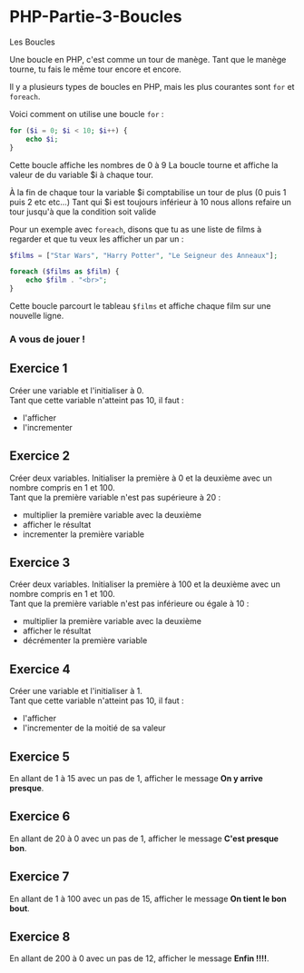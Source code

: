 # PHP-Partie-3-Boucles
Les Boucles

Une boucle en PHP, c'est comme un tour de manège. Tant que le manège tourne, tu fais le même tour encore et encore.

Il y a plusieurs types de boucles en PHP, mais les plus courantes sont `for` et `foreach`.

Voici comment on utilise une boucle `for` :

```php
for ($i = 0; $i < 10; $i++) {
    echo $i;
}
```

Cette boucle affiche les nombres de 0 à 9 
La boucle tourne et affiche la valeur de du variable $i à chaque tour.

À la fin de chaque tour la variable $i comptabilise un tour de plus (0 puis 1 puis 2 etc etc...) 
Tant qui $i est toujours inférieur à 10 nous allons refaire un tour jusqu'à que la condition soit valide


Pour un exemple avec `foreach`, disons que tu as une liste de films à regarder et que tu veux les afficher un par un :

```php
$films = ["Star Wars", "Harry Potter", "Le Seigneur des Anneaux"];

foreach ($films as $film) {
    echo $film . "<br>";
}
```

Cette boucle parcourt le tableau `$films` et affiche chaque film sur une nouvelle ligne.

### A vous de jouer ! 

## Exercice 1
Créer une variable et l'initialiser à 0.  
Tant que cette variable n'atteint pas 10, il faut :
- l'afficher
- l'incrementer

## Exercice 2
Créer deux variables. Initialiser la première à 0 et la deuxième avec un nombre compris en 1 et 100.  
Tant que la première variable n'est pas supérieure à 20 :
- multiplier la première variable avec la deuxième
- afficher le résultat
- incrementer la première variable

## Exercice 3
Créer deux variables. Initialiser la première à 100 et la deuxième avec un nombre compris en 1 et 100.  
Tant que la première variable n'est pas inférieure ou égale à 10 :
- multiplier la première variable avec la deuxième
- afficher le résultat
- décrémenter la première variable

## Exercice 4
Créer une variable et l'initialiser à 1.  
Tant que cette variable n'atteint pas 10, il faut :
- l'afficher
- l'incrementer de la moitié de sa valeur

## Exercice 5
En allant de 1 à 15 avec un pas de 1, afficher le message **On y arrive presque**.

## Exercice 6
En allant de 20 à 0 avec un pas de 1, afficher le message **C'est presque bon**.

## Exercice 7
En allant de 1 à 100 avec un pas de 15, afficher le message **On tient le bon bout**.

## Exercice 8
En allant de 200 à 0 avec un pas de 12, afficher le message **Enfin !!!!**.